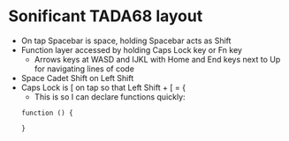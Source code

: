 # Sonificant TADA68 layout
- On tap Spacebar is space, holding Spacebar acts as Shift
- Function layer accessed by holding Caps Lock key or Fn key
    - Arrows keys at WASD and IJKL with Home and End keys next to Up for navigating lines of code
- Space Cadet Shift on Left Shift
- Caps Lock is [ on tap so that Left Shift + [ = {
    - This is so I can declare functions quickly:
    ```
    function () {

    }
    ```
